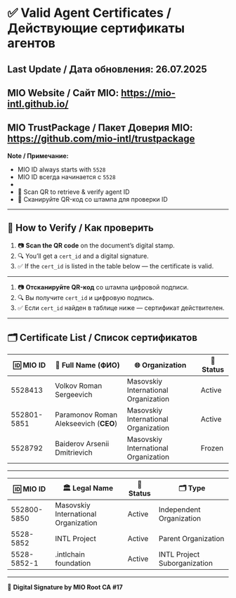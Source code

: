 # ✅ Valid Agent Certificates / Действующие сертификаты агентов

**Last Update / Дата обновления:** 26.07.2025  
---
**MIO Website / Сайт MIO:** https://mio-intl.github.io/
-------
**MIO TrustPackage / Пакет Доверия MIO:** https://github.com/mio-intl/trustpackage
------------

**Note / Примечание:**  
- MIO ID always starts with `5528`  
- MIO ID всегда начинается с `5528`
-   
- 📎 Scan QR to retrieve & verify agent ID  
- 📎 Сканируйте QR-код со штампа для проверки ID

---

## 🧭 How to Verify / Как проверить

1. 📷 **Scan the QR code** on the document’s digital stamp.  
2. 🔍 You’ll get a `cert_id` and a digital signature.  
3. ✅ If the `cert_id` is listed in the table below — the certificate is valid.

---

1. 📷 **Отсканируйте QR-код** со штампа цифровой подписи.  
2. 🔍 Вы получите `cert_id` и цифровую подпись.  
3. ✅ Если `cert_id` найден в таблице ниже — сертификат действителен.

---

## 🗂️ Certificate List / Список сертификатов

| 🆔 MIO ID      | 👤 Full Name (ФИО)                            | 🌐 Organization                       | 📅 Status        |   
|----------------|------------------------------------------------|---------------------------------------|------------------|
| 5528413        | Volkov Roman Sergeevich                        | Masovskiy International Organization  | Active           |
| 552801-5851    | Paramonov Roman Alekseevich (**CEO**)          | Masovskiy International Organization  | Active           |
| 5528792        | Baiderov Arsenii Dmitrievich                   | Masovskiy International Organization  | Frozen           |

---

| 🆔 MIO ID      | 🏛️ Legal Name                                  | 📅 Status        | 🗂️ Type                      |
|----------------|-------------------------------------------------|------------------|------------------------------|
| 552800-5850    | Masovskiy International Organization            | Active           | Independent Organization     |
| 5528-5852      | INTL Project                                    | Active           | Parent Organization          |
| 5528-5852-1    | .intlchain foundation                           | Active           | INTL Project Suborganization |

---

🔐 **Digital Signature by MIO Root CA #17**  
